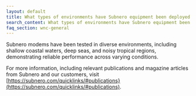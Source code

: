 ```yaml
---
layout: default
title: What types of environments have Subnero equipment been deployed and tested in?
search_content: What types of environments have Subnero equipment been deployed and tested in?
faq_section: wnc-general
---
```


Subnero modems have been tested in diverse environments, including shallow coastal waters, deep seas, and noisy tropical regions, demonstrating reliable performance across varying conditions.

For more information, including relevant publications and magazine articles from Subnero and our customers, visit [https://subnero.com/quicklinks/#publications}(https://subnero.com/quicklinks/#publications).
